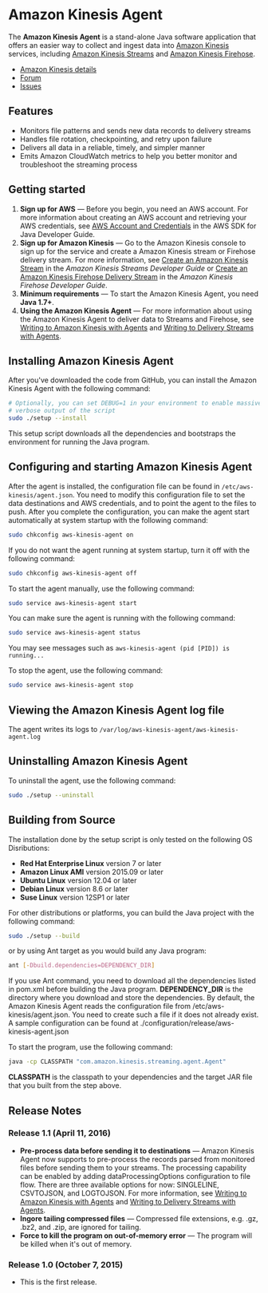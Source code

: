 # Amazon Kinesis Agent

The **Amazon Kinesis Agent** is a stand-alone Java software application that offers an easier way to collect and ingest data into [Amazon Kinesis][kinesis] services, including [Amazon Kinesis Streams][kinesis-stream] and [Amazon Kinesis Firehose][kinesis-firehose].

* [Amazon Kinesis details][kinesis]
* [Forum][kinesis-forum]
* [Issues][kinesis-agent-issues]

## Features

* Monitors file patterns and sends new data records to delivery streams
* Handles file rotation, checkpointing, and retry upon failure
* Delivers all data in a reliable, timely, and simpler manner
* Emits Amazon CloudWatch metrics to help you better monitor and troubleshoot the streaming process

## Getting started

1. **Sign up for AWS** &mdash; Before you begin, you need an AWS account. For more information about creating an AWS account and retrieving your AWS credentials, see [AWS Account and Credentials][docs-signup] in the AWS SDK for Java Developer Guide.
2. **Sign up for Amazon Kinesis** &mdash; Go to the Amazon Kinesis console to sign up for the service and create a Amazon Kinesis stream or Firehose delivery stream. For more information, see [Create an Amazon Kinesis Stream][kinesis-stream-create] in the *Amazon Kinesis Streams Developer Guide* or [Create an Amazon Kinesis Firehose Delivery Stream][kinesis-firehose-create] in the *Amazon Kinesis Firehose Developer Guide*.
3. **Minimum requirements** &mdash; To start the Amazon Kinesis Agent, you need **Java 1.7+**.
4. **Using the Amazon Kinesis Agent** &mdash; For more information about using the Amazon Kinesis Agent to deliver data to Streams and Firehose, see [Writing to Amazon Kinesis with Agents][kinesis-stream-agent-guide] and [Writing to Delivery Streams with Agents][kinesis-firehose-agent-guide].

## Installing Amazon Kinesis Agent
After you've downloaded the code from GitHub, you can install the Amazon Kinesis Agent with the following command:

```sh
# Optionally, you can set DEBUG=1 in your environment to enable massively
# verbose output of the script
sudo ./setup --install
```

This setup script downloads all the dependencies and bootstraps the environment for running the Java program.

## Configuring and starting Amazon Kinesis Agent
After the agent is installed, the configuration file can be found in `/etc/aws-kinesis/agent.json`. You need to modify this configuration file to set the data destinations and AWS credentials, and to point the agent to the files to push. After you complete the configuration, you can make the agent start automatically at system startup with the following command:

```sh
sudo chkconfig aws-kinesis-agent on
```

If you do not want the agent running at system startup, turn it off with the following command:

```sh
sudo chkconfig aws-kinesis-agent off
```

To start the agent manually, use the following command:

```sh
sudo service aws-kinesis-agent start
```

You can make sure the agent is running with the following command:

```sh
sudo service aws-kinesis-agent status
```

You may see messages such as `aws-kinesis-agent (pid [PID]) is running...`

To stop the agent, use the following command:

```sh
sudo service aws-kinesis-agent stop
```

## Viewing the Amazon Kinesis Agent log file
The agent writes its logs to `/var/log/aws-kinesis-agent/aws-kinesis-agent.log`

## Uninstalling Amazon Kinesis Agent
To uninstall the agent, use the following command:

```sh
sudo ./setup --uninstall
```

## Building from Source

The installation done by the setup script is only tested on the following OS Disributions:

  * **Red Hat Enterprise Linux** version 7 or later
  * **Amazon Linux AMI** version 2015.09 or later
  * **Ubuntu Linux** version 12.04 or later
  * **Debian Linux** version 8.6 or later
  * **Suse Linux** version 12SP1 or later

For other distributions or platforms, you can build the Java project with the following command:

```sh
sudo ./setup --build
```

or by using Ant target as you would build any Java program: 

```sh
ant [-Dbuild.dependencies=DEPENDENCY_DIR]
```

If you use Ant command, you need to download all the dependencies listed in pom.xml before building the Java program. **DEPENDENCY_DIR** is the directory where you download and store the dependencies. 
By default, the Amazon Kinesis Agent reads the configuration file from /etc/aws-kinesis/agent.json. You need to create such a file if it does not already exist. A sample configuration can be found at ./configuration/release/aws-kinesis-agent.json

To start the program, use the following command:

```sh
java -cp CLASSPATH "com.amazon.kinesis.streaming.agent.Agent"
```

**CLASSPATH** is the classpath to your dependencies and the target JAR file that you built from the step above.

## Release Notes
### Release 1.1 (April 11, 2016)
* **Pre-process data before sending it to destinations** &mdash; Amazon Kinesis Agent now supports to pre-process the records parsed from monitored files before sending them to your streams. The processing capability can be enabled by adding dataProcessingOptions configuration to file flow. There are three available options for now: SINGLELINE, CSVTOJSON, and LOGTOJSON. For more information, see [Writing to Amazon Kinesis with Agents][kinesis-stream-agent-guide] and [Writing to Delivery Streams with Agents][kinesis-firehose-agent-guide].
* **Ingore tailing compressed files** &mdash; Compressed file extensions, e.g. .gz, .bz2, and .zip, are ignored for tailing.
* **Force to kill the program on out-of-memory error** &mdash; The program will be killed when it's out of memory.

### Release 1.0 (October 7, 2015)
* This is the first release.

[kinesis]: http://aws.amazon.com/kinesis
[kinesis-forum]: http://developer.amazonwebservices.com/connect/forum.jspa?forumID=169
[kinesis-agent-issues]: https://github.com/awslabs/amazon-kinesis-agent/issues
[docs-signup]: http://docs.aws.amazon.com/AWSSdkDocsJava/latest/DeveloperGuide/java-dg-setup.html
[kinesis-stream]: https://aws.amazon.com/kinesis/streams/
[kinesis-firehose]: https://aws.amazon.com/kinesis/firehose/
[kinesis-stream-create]: http://docs.aws.amazon.com/streams/latest/dev/kinesis-using-sdk-java-create-stream.html
[kinesis-firehose-create]: http://docs.aws.amazon.com/firehose/latest/dev/basic-create.html
[kinesis-stream-agent-guide]: http://docs.aws.amazon.com/streams/latest/dev/writing-with-agents.html
[kinesis-firehose-agent-guide]: http://docs.aws.amazon.com/firehose/latest/dev/writing-with-agents.html